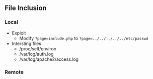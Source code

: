 ## File Inclusion

### Local
- Exploit
  - Modify ```?page=include.php``` to ```?page=../../../../../etc/passwd```
- Intersting files
  - /proc/self/environ
  - /var/log/auth.log
  - /var/log/apache2/access.log  

### Remote

